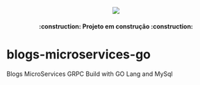 <p align="center">
<img src="http://img.shields.io/static/v1?label=STATUS&message=IN%20DEVELOPMENT&color=GREEN&style=for-the-badge"/>
</p>
<h4 align="center"> 
    :construction:  Projeto em construção  :construction:
</h4>


# blogs-microservices-go
Blogs MicroServices GRPC Build with GO Lang and MySql

